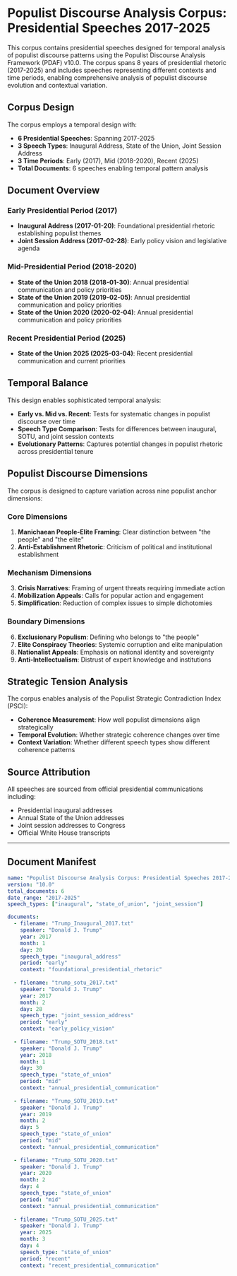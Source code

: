 # Populist Discourse Analysis Corpus: Presidential Speeches 2017-2025

This corpus contains presidential speeches designed for temporal analysis of populist discourse patterns using the Populist Discourse Analysis Framework (PDAF) v10.0. The corpus spans 8 years of presidential rhetoric (2017-2025) and includes speeches representing different contexts and time periods, enabling comprehensive analysis of populist discourse evolution and contextual variation.

## Corpus Design

The corpus employs a temporal design with:
- **6 Presidential Speeches**: Spanning 2017-2025
- **3 Speech Types**: Inaugural Address, State of the Union, Joint Session Address
- **3 Time Periods**: Early (2017), Mid (2018-2020), Recent (2025)
- **Total Documents**: 6 speeches enabling temporal pattern analysis

## Document Overview

### Early Presidential Period (2017)
- **Inaugural Address (2017-01-20)**: Foundational presidential rhetoric establishing populist themes
- **Joint Session Address (2017-02-28)**: Early policy vision and legislative agenda

### Mid-Presidential Period (2018-2020)
- **State of the Union 2018 (2018-01-30)**: Annual presidential communication and policy priorities
- **State of the Union 2019 (2019-02-05)**: Annual presidential communication and policy priorities
- **State of the Union 2020 (2020-02-04)**: Annual presidential communication and policy priorities

### Recent Presidential Period (2025)
- **State of the Union 2025 (2025-03-04)**: Recent presidential communication and current priorities

## Temporal Balance

This design enables sophisticated temporal analysis:
- **Early vs. Mid vs. Recent**: Tests for systematic changes in populist discourse over time
- **Speech Type Comparison**: Tests for differences between inaugural, SOTU, and joint session contexts
- **Evolutionary Patterns**: Captures potential changes in populist rhetoric across presidential tenure

## Populist Discourse Dimensions

The corpus is designed to capture variation across nine populist anchor dimensions:

### Core Dimensions
1. **Manichaean People-Elite Framing**: Clear distinction between "the people" and "the elite"
2. **Anti-Establishment Rhetoric**: Criticism of political and institutional establishment

### Mechanism Dimensions
3. **Crisis Narratives**: Framing of urgent threats requiring immediate action
4. **Mobilization Appeals**: Calls for popular action and engagement
5. **Simplification**: Reduction of complex issues to simple dichotomies

### Boundary Dimensions
6. **Exclusionary Populism**: Defining who belongs to "the people"
7. **Elite Conspiracy Theories**: Systemic corruption and elite manipulation
8. **Nationalist Appeals**: Emphasis on national identity and sovereignty
9. **Anti-Intellectualism**: Distrust of expert knowledge and institutions

## Strategic Tension Analysis

The corpus enables analysis of the Populist Strategic Contradiction Index (PSCI):
- **Coherence Measurement**: How well populist dimensions align strategically
- **Temporal Evolution**: Whether strategic coherence changes over time
- **Context Variation**: Whether different speech types show different coherence patterns

## Source Attribution

All speeches are sourced from official presidential communications including:
- Presidential inaugural addresses
- Annual State of the Union addresses
- Joint session addresses to Congress
- Official White House transcripts

---

## Document Manifest

```yaml
name: "Populist Discourse Analysis Corpus: Presidential Speeches 2017-2025"
version: "10.0"
total_documents: 6
date_range: "2017-2025"
speech_types: ["inaugural", "state_of_union", "joint_session"]

documents:
  - filename: "Trump_Inaugural_2017.txt"
    speaker: "Donald J. Trump"
    year: 2017
    month: 1
    day: 20
    speech_type: "inaugural_address"
    period: "early"
    context: "foundational_presidential_rhetoric"
    
  - filename: "trump_sotu_2017.txt"
    speaker: "Donald J. Trump"
    year: 2017
    month: 2
    day: 28
    speech_type: "joint_session_address"
    period: "early"
    context: "early_policy_vision"
    
  - filename: "Trump_SOTU_2018.txt"
    speaker: "Donald J. Trump"
    year: 2018
    month: 1
    day: 30
    speech_type: "state_of_union"
    period: "mid"
    context: "annual_presidential_communication"
    
  - filename: "Trump_SOTU_2019.txt"
    speaker: "Donald J. Trump"
    year: 2019
    month: 2
    day: 5
    speech_type: "state_of_union"
    period: "mid"
    context: "annual_presidential_communication"
    
  - filename: "Trump_SOTU_2020.txt"
    speaker: "Donald J. Trump"
    year: 2020
    month: 2
    day: 4
    speech_type: "state_of_union"
    period: "mid"
    context: "annual_presidential_communication"
    
  - filename: "Trump_SOTU_2025.txt"
    speaker: "Donald J. Trump"
    year: 2025
    month: 3
    day: 4
    speech_type: "state_of_union"
    period: "recent"
    context: "recent_presidential_communication"
```

